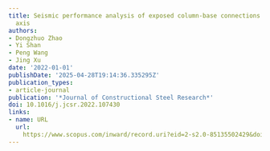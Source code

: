 ```yaml
---
title: Seismic performance analysis of exposed column-base connections along minor
  axis
authors:
- Dongzhuo Zhao
- Yi Shan
- Peng Wang
- Jing Xu
date: '2022-01-01'
publishDate: '2025-04-28T19:14:36.335295Z'
publication_types:
- article-journal
publication: '*Journal of Constructional Steel Research*'
doi: 10.1016/j.jcsr.2022.107430
links:
- name: URL
  url: 
    https://www.scopus.com/inward/record.uri?eid=2-s2.0-85135502429&doi=10.1016%2fj.jcsr.2022.107430&partnerID=40&md5=0b9835dc291bec1dbb706be3dcba341d
---
```

